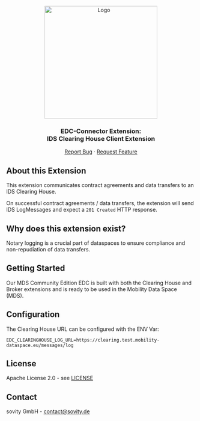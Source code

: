 <!-- PROJECT LOGO -->
<br />
<div align="center">
  <a href="https://github.com/sovity/edc-extensions">
    <img src="https://raw.githubusercontent.com/sovity/edc-ui/main/src/assets/images/sovity_logo.svg" alt="Logo" width="300">
  </a>

<h3 align="center">EDC-Connector Extension:<br />IDS Clearing House Client Extension</h3>

  <p align="center">
    <a href="https://github.com/sovity/edc-extensions/issues/new?template=bug_report.md">Report Bug</a>
    ·
    <a href="https://github.com/sovity/edc-extensions/issues/new?template=feature_request.md">Request Feature</a>
  </p>
</div>

## About this Extension

This extension communicates contract agreements and data transfers to an IDS Clearing House.

On successful contract agreements / data transfers, the extension will send IDS LogMessages and expect a `201 Created`
HTTP response.

## Why does this extension exist?

Notary logging is a crucial part of dataspaces to ensure compliance and non-repudiation of data transfers.

## Getting Started

Our MDS Community Edition EDC is built with both the Clearing House and Broker extensions and is ready to
be used in the Mobility Data Space (MDS).

## Configuration

The Clearing House URL can be configured with the ENV Var:

```dotenv
EDC_CLEARINGHOUSE_LOG_URL=https://clearing.test.mobility-dataspace.eu/messages/log
```

## License

Apache License 2.0 - see [LICENSE](../../LICENSE)

## Contact

sovity GmbH - contact@sovity.de
